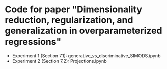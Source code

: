 # Code for paper "Dimensionality reduction, regularization, and generalization in overparameterized regressions"
- Experiment 1 (Section 7.1): generative_vs_discriminative_SIMODS.ipynb
- Experiment 2 (Section 7.2): Projections.ipynb
